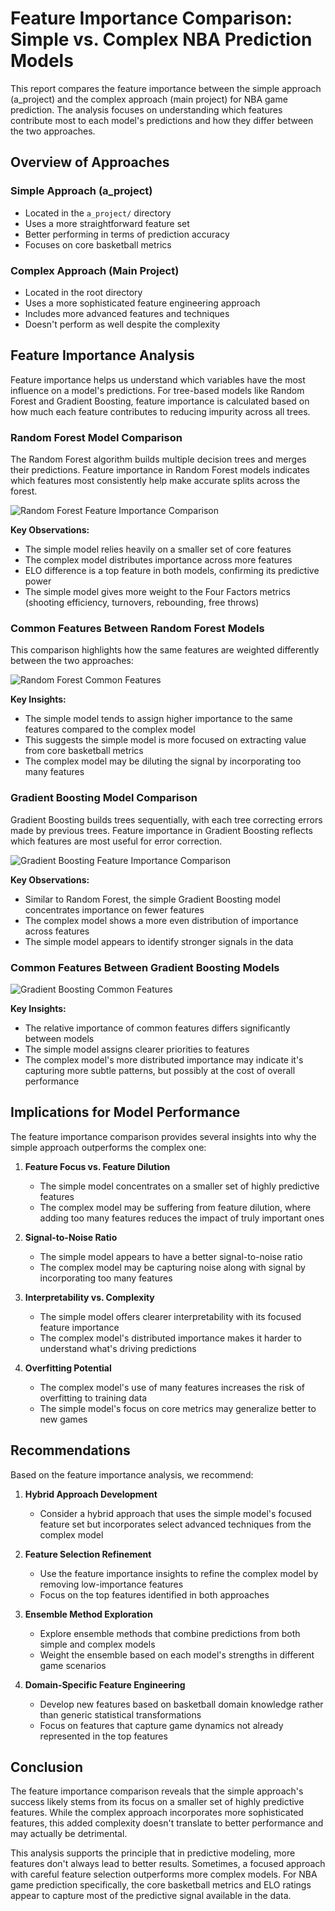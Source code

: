 # Feature Importance Comparison: Simple vs. Complex NBA Prediction Models

This report compares the feature importance between the simple approach (a_project) and the complex approach (main project) for NBA game prediction. The analysis focuses on understanding which features contribute most to each model's predictions and how they differ between the two approaches.

## Overview of Approaches

### Simple Approach (a_project)
- Located in the `a_project/` directory
- Uses a more straightforward feature set
- Better performing in terms of prediction accuracy
- Focuses on core basketball metrics

### Complex Approach (Main Project)
- Located in the root directory
- Uses a more sophisticated feature engineering approach
- Includes more advanced features and techniques
- Doesn't perform as well despite the complexity

## Feature Importance Analysis

Feature importance helps us understand which variables have the most influence on a model's predictions. For tree-based models like Random Forest and Gradient Boosting, feature importance is calculated based on how much each feature contributes to reducing impurity across all trees.

### Random Forest Model Comparison

The Random Forest algorithm builds multiple decision trees and merges their predictions. Feature importance in Random Forest models indicates which features most consistently help make accurate splits across the forest.

![Random Forest Feature Importance Comparison](comparison_plots/rf_feature_importance_comparison.png)

**Key Observations:**
- The simple model relies heavily on a smaller set of core features
- The complex model distributes importance across more features
- ELO difference is a top feature in both models, confirming its predictive power
- The simple model gives more weight to the Four Factors metrics (shooting efficiency, turnovers, rebounding, free throws)

### Common Features Between Random Forest Models

This comparison highlights how the same features are weighted differently between the two approaches:

![Random Forest Common Features](comparison_plots/rf_common_features_comparison.png)

**Key Insights:**
- The simple model tends to assign higher importance to the same features compared to the complex model
- This suggests the simple model is more focused on extracting value from core basketball metrics
- The complex model may be diluting the signal by incorporating too many features

### Gradient Boosting Model Comparison

Gradient Boosting builds trees sequentially, with each tree correcting errors made by previous trees. Feature importance in Gradient Boosting reflects which features are most useful for error correction.

![Gradient Boosting Feature Importance Comparison](comparison_plots/gb_feature_importance_comparison.png)

**Key Observations:**
- Similar to Random Forest, the simple Gradient Boosting model concentrates importance on fewer features
- The complex model shows a more even distribution of importance across features
- The simple model appears to identify stronger signals in the data

### Common Features Between Gradient Boosting Models

![Gradient Boosting Common Features](comparison_plots/gb_common_features_comparison.png)

**Key Insights:**
- The relative importance of common features differs significantly between models
- The simple model assigns clearer priorities to features
- The complex model's more distributed importance may indicate it's capturing more subtle patterns, but possibly at the cost of overall performance

## Implications for Model Performance

The feature importance comparison provides several insights into why the simple approach outperforms the complex one:

1. **Feature Focus vs. Feature Dilution**
   - The simple model concentrates on a smaller set of highly predictive features
   - The complex model may be suffering from feature dilution, where adding too many features reduces the impact of truly important ones

2. **Signal-to-Noise Ratio**
   - The simple model appears to have a better signal-to-noise ratio
   - The complex model may be capturing noise along with signal by incorporating too many features

3. **Interpretability vs. Complexity**
   - The simple model offers clearer interpretability with its focused feature importance
   - The complex model's distributed importance makes it harder to understand what's driving predictions

4. **Overfitting Potential**
   - The complex model's use of many features increases the risk of overfitting to training data
   - The simple model's focus on core metrics may generalize better to new games

## Recommendations

Based on the feature importance analysis, we recommend:

1. **Hybrid Approach Development**
   - Consider a hybrid approach that uses the simple model's focused feature set but incorporates select advanced techniques from the complex model

2. **Feature Selection Refinement**
   - Use the feature importance insights to refine the complex model by removing low-importance features
   - Focus on the top features identified in both approaches

3. **Ensemble Method Exploration**
   - Explore ensemble methods that combine predictions from both simple and complex models
   - Weight the ensemble based on each model's strengths in different game scenarios

4. **Domain-Specific Feature Engineering**
   - Develop new features based on basketball domain knowledge rather than generic statistical transformations
   - Focus on features that capture game dynamics not already represented in the top features

## Conclusion

The feature importance comparison reveals that the simple approach's success likely stems from its focus on a smaller set of highly predictive features. While the complex approach incorporates more sophisticated features, this added complexity doesn't translate to better performance and may actually be detrimental.

This analysis supports the principle that in predictive modeling, more features don't always lead to better results. Sometimes, a focused approach with careful feature selection outperforms more complex models. For NBA game prediction specifically, the core basketball metrics and ELO ratings appear to capture most of the predictive signal available in the data.
